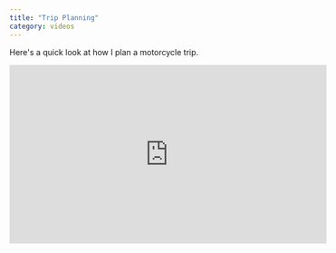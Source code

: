 ```yaml
---
title: "Trip Planning"
category: videos
---
```


Here's a quick look at how I plan a motorcycle trip.

<iframe
  width="560"
  height="315"
  src="https://www.youtube.com/embed/yCKNHD7UToE"
  frameborder="0"
  allowfullscreen>
</iframe>

